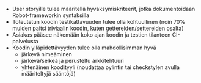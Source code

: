 
* User storyille tulee määritellä hyväksymiskriteerit, jotka dokumentoidaan Robot-frameworkin syntaksilla
* Toteutetun koodin testikattavuuden tulee olla kohtuullinen (noin 70% muiden paitsi triviaalin koodin, kuten gettereiden/settereiden osalta)
* Asiakas pääsee näkemään koko ajan koodin ja testien tilanteen CI-palvelusta
* Koodin ylläpidettävyyden tulee olla mahdollisimman hyvä
  - järkevä nimeäminen
  - järkevä/selkeä ja perusteltu arkkitehtuuri
  - yhtenäinen koodityyli (noudattaa pylintin tai checkstylen avulla määriteltyjä sääntöjä)
